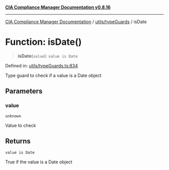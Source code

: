 [**CIA Compliance Manager Documentation v0.8.16**](../../../README.md)

***

[CIA Compliance Manager Documentation](../../../modules.md) / [utils/typeGuards](../README.md) / isDate

# Function: isDate()

> **isDate**(`value`): `value is Date`

Defined in: [utils/typeGuards.ts:834](https://github.com/Hack23/cia-compliance-manager/blob/96f4020424aba8c55d4fe94eddf596babc070968/src/utils/typeGuards.ts#L834)

Type guard to check if a value is a Date object

## Parameters

### value

`unknown`

Value to check

## Returns

`value is Date`

True if the value is a Date object
